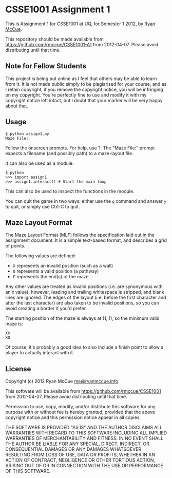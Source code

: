 # CSSE1001 Assignment 1
This is Assignment 1 for CSSE1001 at UQ, for Semester 1 2012, by
[Ryan McCue](http://ryanmccue.info/).

This repository should be made available from
https://github.com/rmccue/CSSE1001-A1 from 2012-04-07. Please avoid
distributing until that time.


## Note for Fellow Students

This project is being put online as I feel that others may be able to
learn from it. It is not made public simply to be plagiarised for your
course, and as I retain copyright, if you remove the copyright notice,
you will be infringing on my copyright. You're perfectly fine to use
and modify it with my copyright notice left intact, but I doubt that
your marker will be very happy about that.


## Usage

	$ python assign1.py
	Maze File:

Follow the onscreen prompts. For help, use ?. The "Maze File:" prompt
expects a filename (and possibly path) to a maze-layout file.

It can also be used as a module:

	$ python
	>>> import assign1
	>>> assign1.interact() # Start the main loop

This can also be used to inspect the functions in the module.

You can quit the game in two ways: either use the `q` command and
answer `y` to quit, or simply use Ctrl-C to quit.


## Maze Layout Format

The Maze Layout Format (MLF) follows the specification laid out in the
assignment document. It is a simple text-based format, and describes a
grid of points.

The following values are defined:

* `X` represents an invalid position (such as a wall)
* `O` represents a valid position (a pathway)
* `F` represents the end(s) of the maze

Any other values are treated as invalid positions (i.e. are synonymous
with an `X` value), however, leading and trailing whitespace is
stripped, and blank lines are ignored. The edges of the layout (i.e.
before the first character and after the last character) are also
taken to be invalid positions, so you can avoid creating a border if
you'd prefer.

The starting position of the maze is always at (1, 1), so the minimum
valid maze is:

	XX
	XO

Of course, it's probably a good idea to also include a finish point to
allow a player to actually interact with it.


## License

Copyright (c) 2012 Ryan McCue <me@ryanmccue.info>

This software will be available from
https://github.com/rmccue/CSSE1001 from 2012-04-07. Please avoid
distributing until that time.

Permission to use, copy, modify, and/or distribute this software for
any purpose with or without fee is hereby granted, provided that the
above copyright notice and this permission notice appear in
all copies.

THE SOFTWARE IS PROVIDED "AS IS" AND THE AUTHOR DISCLAIMS ALL
WARRANTIES WITH REGARD TO THIS SOFTWARE INCLUDING ALL IMPLIED
WARRANTIES OF MERCHANTABILITY AND FITNESS. IN NO EVENT SHALL THE
AUTHOR BE LIABLE FOR ANY SPECIAL, DIRECT, INDIRECT, OR CONSEQUENTIAL
DAMAGES OR ANY DAMAGES WHATSOEVER RESULTING FROM LOSS OF USE, DATA OR
PROFITS, WHETHER IN AN ACTION OF CONTRACT, NEGLIGENCE OR OTHER
TORTIOUS ACTION, ARISING OUT OF OR IN CONNECTION WITH THE USE OR
PERFORMANCE OF THIS SOFTWARE.